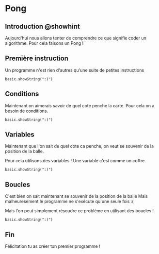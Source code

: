# Pong

## Introduction @showhint
Aujourd'hui nous allons tenter de comprendre ce que signifie
coder un algorithme.
Pour cela faisons un Pong !


## Première instruction
Un programme n'est rien d'autres qu'une suite de petites instructions
```blocks
basic.showString(":)")
```


## Conditions

Maintenant on aimerais savoir de quel cote penche la carte.
Pour cela on a besoin de conditions.

```blocks
basic.showString(":)")
```

## Variables

Maintenant que l'on sait de quel cote ca penche,
on veut se souvenir de la position de la balle.

Pour cela utilisons des variables !
Une variable c'est comme un coffre.

```blocks
basic.showString(":)")
```


## Boucles
C'est bien on sait maintenant se souvenir de la position de la balle
Mais malheuresement le programme ne s'exécute qu'une seule fois :(

Mais l'on peut simplement résoudre ce problème en utilisant des boucles !

```blocks
basic.showString(":)")
```

## Fin

Félicitation tu as créer ton premier programme !
